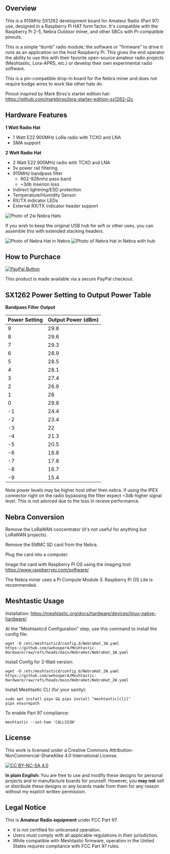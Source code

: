 ## Overview

This is a 915MHz SX1262 development board for Amateur Radio (Part 97) use, designed in a Raspberry Pi HAT form factor. It's compatible with the Raspberry Pi 2-5, Nebra Outdoor miner, and other SBCs with Pi-compatible pinouts.

This is a simple “dumb” radio module; the software or "firmware" to drive it runs as an application on the host Raspberry Pi. This gives the end operator the ability to use this with their favorite open-source amateur radio projects (Meshtastic, Lora-APRS, etc.) or develop their own experimental radio software.

This is a pin-compatible drop-in board for the Nebra miner and does not require bodge wires to work like other hats do.

Pinout inspired by Mark Birss's starter edition hat:
https://github.com/markbirss/lora-starter-edition-sx1262-i2c

## Hardware Features

**1 Watt Radio Hat**
* 1 Watt E22 900MHz LoRa radio with TCXO and LNA
* SMA support

**2 Watt Radio Hat**
* 2 Watt E22 900MHz radio with TCXO and LNA
* 5v power rail filtering
* 915MHz bandpass filter
  * 902-926mhz pass band
  * ~3db inserion loss
* Indirect lightning/ESD protection
* Temperature/Humidity Sensor
* RX/TX indicator LEDs
* External RX/TX indicator header support

![Photo of 2w Nebra Hats](/static/IMG_2807.jpeg)

If you wish to keep the original USB hub for wifi or other uses, you can assemble this with extended stacking headers.

![Photo of Nebra Hat in Nebra](/static/IMG_2808.jpeg)
![Photo of Nebra Hat in Nebra with hub](/static/IMG_2809.jpeg)

## How to Purchace

[![PayPal Button](https://www.paypalobjects.com/en_US/i/btn/btn_buynowCC_LG.gif)](https://www.paypal.com/ncp/payment/JJFE6EMD4NHP2)

This product is made available via a secure PayPal checkout.

## SX1262 Power Setting to Output Power Table

**Bandpass Filter Output**

|Power Setting | Output Power (dBm)|
|---|---|
|9 | 29.8|
|8 | 29.6|
|7 | 29.3|
|6 | 28.9|
|5 | 28.5|
|4 | 28.1|
|3 | 27.4|
|2 | 26.9|
|1 | 26|
|0 | 29.8|
|-1 | 24.4|
|-2 | 23.4|
|-3 | 22|
|-4 | 21.3|
|-5 | 20.5|
|-6 | 18.8|
|-7 | 17.8|
|-8 | 16.7|
|-9 | 15.4|

Note power levels may be higher host other then nebra. If using the IPEX connector right on the radio bypassing the filter expect ~3db higher signal level. This is not adviced due to the loss in receve performance.

## Nebra Conversion

Remove the LoRaWAN concentrator (it's not useful for anything but LoRaWAN projects).

Remove the EMMC SD card from the Nebra.

Plug the card into a computer.

Image the card with Raspberry Pi OS using the imaging tool: https://www.raspberrypi.com/software/

The Nebra miner uses a Pi Compute Module 3. Raspberry Pi OS Lite is recommended.

## Meshtastic Usage

Installation: https://meshtastic.org/docs/hardware/devices/linux-native-hardware/

At the "Meshtasticd Configuration" step, use this command to install the config file:

```
wget -O /etc/meshtasticd/config.d/NebraHat_1W.yaml https://github.com/wehooper4/Meshtastic-Hardware/raw/refs/heads/main/NebraHat/NebraHat_1W.yaml
```

Install Config for 2-Watt version:
```
wget -O /etc/meshtasticd/config.d/NebraHat_2W.yaml https://github.com/wehooper4/Meshtastic-Hardware/raw/refs/heads/main/NebraHat/NebraHat_2W.yaml
```

Install Meshtastic CLI (for your sanity):
```
sudo apt install pipx && pipx install "meshtastic[cli]"
pipx ensurepath
```

To enable Part 97 compliance:
```
meshtastic --set-ham 'CALLSIGN'
```

## License
This work is licensed under a Creative Commons Attribution-NonCommercial-ShareAlike 4.0 International License.

[![CC BY-NC-SA 4.0](https://licensebuttons.net/l/by-nc-sa/4.0/88x31.png)](https://creativecommons.org/licenses/by-nc-sa/4.0/)

**In plain English:** You are free to use and modify these designs for personal projects and to manufacture boards for yourself. However, you **may not** sell or distribute these designs or any boards made from them for any reason without my explicit written permission.

## Legal Notice
This is **Amateur Radio equipment** under FCC Part 97.

* It is not certified for unlicensed operation.
* Users must comply with all applicable regulations in their jurisdiction.
* While compatible with Meshtastic firmware, operation in the United States requires compliance with FCC Part 97 rules.
